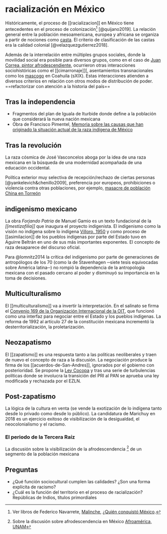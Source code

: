 # racialización en México
Históricamente, el proceso de [[racializacion]] en México tiene antecedentes en el proceso de colonización[^colonizacion] [@quijano2019]. La relación general entre la población mesoamericana, europea y africana se organiza a partir  de nociones como [casta](https://es.wikipedia.org/wiki/Sistema_de_castas_colonial). El criterio de clasificación de las castas era la calidad colonial [@velazquezgutierrez2018].

Además de la interrelación entre múltiples grupos sociales, donde la movilidad social era posible para diversos grupos, como en el caso de [Juan Correa, pintor afrodescendiente](https://books.google.com.mx/books?id=hZqQahkzVqcC&q=juan+correa,+multato+libre&dq=juan+correa,+multato+libre&hl=es-419&sa=X&redir_esc=y), ocurrieron otras interacciones sociohistóricas como el [[cimarronaje]][, asentamientos transnacionales como los [mascogo](https://www.nacionmulticultural.unam.mx/reconocimientopueblosnegros/docs/162.pdf) en Coahuila (sXIX). Estas interacciones atienden a diversos criterios  en relación con otros modos de distribución de poder. ==refactorizar con atención a la historia del país==

## Tras la independencia

- Fragmentos del plan de Iguala de Iturbide donde define a la población que considerará la nueva nación mexicana
- Obra de Francisco Pimentel, [Memoria sobre las causas que han originado la situación actual de la raza indígena de México](https://archive.org/details/memoriasobrelas00pimegoog)

## Tras la revolución

La raza cósmica de José Vasconcelos aboga por la idea de una raza mexicana en la búsqueda de una modernidad acompañada de una educación occidental.

Política exterior muy selectiva de recepción/rechazo de ciertas personas [@yankelevich&chenillo2009], preferencia por europeos, prohibiciones o violencia contra otras poblaciones, por ejemplo, [masacre de población China en Torreón](https://es.wikipedia.org/wiki/Matanza_de_chinos_de_Torre%C3%B3n)

## indigenismo mexicano

La obra *Forjando Patria* de Manuel Gamio es un texto fundacional de la *[[mestizofilia]]* que inaugura el proyecto indigenista. El indigenismo como la visión no indígena sobre lo indígena [Villoro, 1950](https://introconquista.files.wordpress.com/2019/09/villoro-los-grandes-momentos-del-indigenismo.pdf) y como proceso de [[asimilacion]] de los pueblos indígenas por parte del Estado tuvo en Aguirre Beltrán en uno de sus más importantes exponentes. El concepto de raza desaparece del discurso oficial.

Para @lomnitz2014 la crítica del indigenismo por parte de generaciones de antropólogos de los 70 (como la de Stavenhagen ─siete tesis equivocadas sobre América latina─) no rompió la dependencia de la antropología mexicana con el pasado cercano al poder y disminuyó su importancia en la toma de decisiones.

## Multiculturalismo

El [[multiculturalismo]] va a invertir la interpretación. En el salinato se firma el [Convenio 169 de la Organización Internacional de la OIT](https://www.ilo.org/wcmsp5/groups/public/---americas/---ro-lima/documents/publication/wcms_345065.pdf), que funcionó como una interfaz para negociar entre el Estado y los pueblos indígenas. La reforma de 1992 al artículo 27 de la constitución mexicana incrementó la desterritorialización, la proletarización.

## Neozapatismo

El [[zapatismo]] es una respuesta tanto a las políticas neoliberales y traen de nuevo el concepto de raza a la discusión. La negociación produce la firma de los [[acuerdos-de-San-Andres]], ignorados por el gobierno con posterioridad. Se propone la [Ley Cocopa](https://es.wikipedia.org/wiki/Comisi%C3%B3n_para_la_Concordia_y_Pacificaci%C3%B3n) y tras una serie de turbulencias políticas donde se involucra la transición del PRI al PAN se aprueba una ley modificada y rechazada por el EZLN.

## Post-zapatismo

La lógica de la cultura en venta (se vende la exotización de lo indígena tanto desde lo privado como desde lo público). La candidatura de Marichuy en 2018 es un ejercicio exitoso de visibilización de la desigualdad, el neocolonialismo y el racismo.

### El periodo de la Tercera Raíz

La discusión sobre la visibilización de la afrodescendencia [^afrodescendencia] de un segmento de la población mexicana

## Preguntas

- ¿Qué función sociocultural cumplen las calidades? ¿Son una forma explícita de racismo?
- ¿Cuál es la función del territorio en el proceso de racialización? Repúblicas de Indios, títulos primordiales

[^colonizacion]: Ver libros de Federico Navarrete, [Malinche](https://books.google.com.mx/books?id=DIc_EAAAQBAJ&printsec=frontcover&dq=Federico+navarrete+conquista&hl=es-419&sa=X&redir_esc=y#v=onepage&q=Federico%20navarrete%20conquista&f=false), [¿Quién conquistó México](https://play.google.com/books/reader?id=6cy4DwAAQBAJ&pg=GBS.PP1&printsec=frontcover).

[^afrodescendencia]: Sobre la discusión sobre afrodescendencia en México [Afroamérica, UNAM](https://www.nacionmulticultural.unam.mx/afroamerica/presentacion.html)
